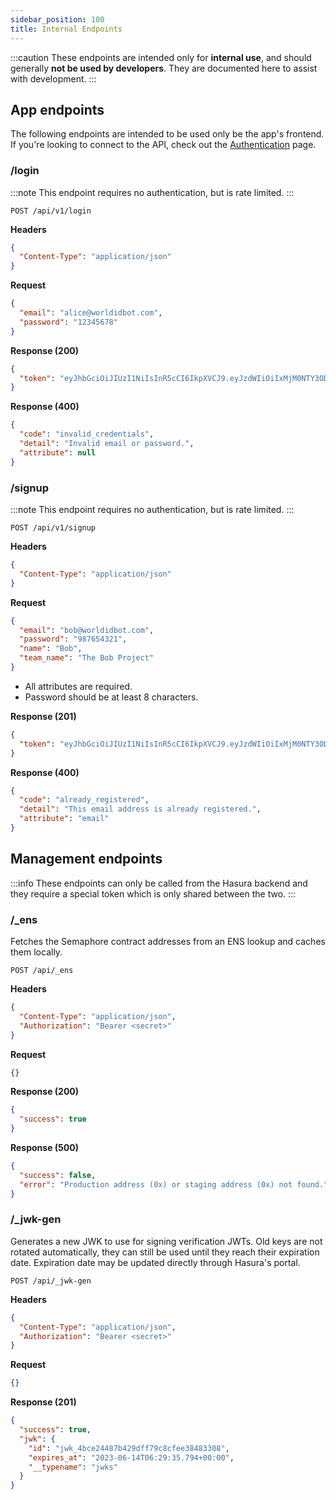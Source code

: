 ```yaml
---
sidebar_position: 100
title: Internal Endpoints
---
```


:::caution
These endpoints are intended only for **internal use**, and should generally **not be used by developers**. They are documented here to assist with development.
:::

## App endpoints

The following endpoints are intended to be used only be the app's frontend. If you're looking to connect to the API, check out the [Authentication](/api/authentication) page.

### /login

:::note
This endpoint requires no authentication, but is rate limited.
:::

```
POST /api/v1/login
```

**Headers**

```json
{
  "Content-Type": "application/json"
}
```

**Request**

```json
{
  "email": "alice@worldidbot.com",
  "password": "12345678"
}
```

**Response (200)**

```json
{
  "token": "eyJhbGciOiJIUzI1NiIsInR5cCI6IkpXVCJ9.eyJzdWIiOiIxMjM0NTY3ODkwIiwibmFtZSI6IkFsaWNlIiwiaWF0IjoxNTE2MjM5MDIyfQ.HThTAuYC6RyvZgF5h2cJCVEUQZ9g8Y18Tf-IU2gaYBc"
}
```

**Response (400)**

```json
{
  "code": "invalid_credentials",
  "detail": "Invalid email or password.",
  "attribute": null
}
```

### /signup

:::note
This endpoint requires no authentication, but is rate limited.
:::

```
POST /api/v1/signup
```

**Headers**

```json
{
  "Content-Type": "application/json"
}
```

**Request**

```json
{
  "email": "bob@worldidbot.com",
  "password": "987654321",
  "name": "Bob",
  "team_name": "The Bob Project"
}
```

- All attributes are required.
- Password should be at least 8 characters.

**Response (201)**

```json
{
  "token": "eyJhbGciOiJIUzI1NiIsInR5cCI6IkpXVCJ9.eyJzdWIiOiIxMjM0NTY3ODkwIiwibmFtZSI6IkFsaWNlIiwiaWF0IjoxNTE2MjM5MDIyfQ.HThTAuYC6RyvZgF5h2cJCVEUQZ9g8Y18Tf-IU2gaYBc"
}
```

**Response (400)**

```json
{
  "code": "already_registered",
  "detail": "This email address is already registered.",
  "attribute": "email"
}
```

## Management endpoints

:::info
These endpoints can only be called from the Hasura backend and they require a special token which is only shared between the two.
:::

### /\_ens

Fetches the Semaphore contract addresses from an ENS lookup and caches them locally.

```
POST /api/_ens
```

**Headers**

```json
{
  "Content-Type": "application/json",
  "Authorization": "Bearer <secret>"
}
```

**Request**

```json
{}
```

**Response (200)**

```json
{
  "success": true
}
```

**Response (500)**

```json
{
  "success": false,
  "error": "Production address (0x) or staging address (0x) not found."
}
```

### /\_jwk-gen

Generates a new JWK to use for signing verification JWTs. Old keys are not rotated automatically, they can still be used until they reach their expiration date. Expiration date may be updated directly through Hasura's portal.

```
POST /api/_jwk-gen
```

**Headers**

```json
{
  "Content-Type": "application/json",
  "Authorization": "Bearer <secret>"
}
```

**Request**

```json
{}
```

**Response (201)**

```json
{
  "success": true,
  "jwk": {
    "id": "jwk_4bce24487b429dff79c8cfee38483308",
    "expires_at": "2023-06-14T06:29:35.794+00:00",
    "__typename": "jwks"
  }
}
```
